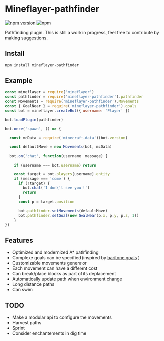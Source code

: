 # Mineflayer-pathfinder

[![npm version](https://badge.fury.io/js/mineflayer-pathfinder.svg)](https://badge.fury.io/js/mineflayer-pathfinder) ![npm](https://img.shields.io/npm/dt/mineflayer-pathfinder)

Pathfinding plugin. This is still a work in progress, feel free to contribute by making suggestions.

## Install

```bash
npm install mineflayer-pathfinder
```

## Example

```js
const mineflayer = require('mineflayer')
const pathfinder = require('mineflayer-pathfinder').pathfinder
const Movements = require('mineflayer-pathfinder').Movements
const { GoalNear } = require('mineflayer-pathfinder').goals
const bot = mineflayer.createBot({ username: 'Player' })

bot.loadPlugin(pathfinder)

bot.once('spawn', () => {

  const mcData = require('minecraft-data')(bot.version)

  const defaultMove = new Movements(bot, mcData)
  
  bot.on('chat', function(username, message) {
  
    if (username === bot.username) return

    const target = bot.players[username].entity
    if (message === 'come') {
      if (!target) {
        bot.chat('I don\'t see you !')
        return
      }
      const p = target.position

      bot.pathfinder.setMovements(defaultMove)
      bot.pathfinder.setGoal(new GoalNear(p.x, p.y, p.z, 1))
    } 
})
```

## Features
 * Optimized and modernized A* pathfinding
 * Complexe goals can be specified (inspired by [baritone goals](https://github.com/cabaletta/baritone/blob/master/FEATURES.md#goals) )
 * Customizable movements generator
 * Each movement can have a different cost
 * Can break/place blocks as part of its deplacement
 * Automatically update path when environment change
 * Long distance paths
 * Can swim

## TODO
* Make a modular api to configure the movements
* Harvest paths
* Sprint
* Consider enchantements in dig time

